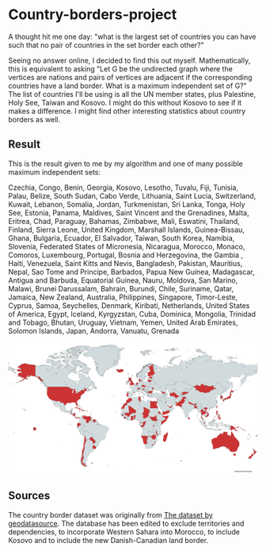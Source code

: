 # Country-borders-project

A thought hit me one day: "what is the largest set of countries you can have such that no pair of countries in the set border each other?"

Seeing no answer online, I decided to find this out myself. Mathematically, this is equivalent to asking "Let G be the undirected graph where the vertices are nations and pairs of vertices are adjacent if the corresponding countries have a land border. What is a maximum independent set of G?" The list of countries I'll be using is all the UN member states, plus Palestine, Holy See, Taiwan and Kosovo. I might do this without Kosovo to see if it makes a difference. I might find other interesting statistics about country borders as well.

## Result

This is the result given to me by my algorithm and one of many possible maximum independent sets:

Czechia, Congo, Benin, Georgia, Kosovo, Lesotho, Tuvalu, Fiji, Tunisia, Palau, Belize, South Sudan, Cabo Verde, Lithuania, Saint Lucia, Switzerland, Kuwait, Lebanon, Somalia, Jordan, Turkmenistan, Sri Lanka, Tonga, Holy See, Estonia, Panama, Maldives, Saint Vincent and the Grenadines, Malta, Eritrea, Chad, Paraguay, Bahamas, Zimbabwe, Mali, Eswatini, Thailand, Finland, Sierra Leone, United Kingdom, Marshall Islands, Guinea-Bissau, Ghana, Bulgaria, Ecuador, El Salvador, Taiwan, South Korea, Namibia, Slovenia, Federated States of Micronesia, Nicaragua, Morocco, Monaco, Comoros, Luxembourg, Portugal, Bosnia and Herzegovina, the Gambia , Haiti, Venezuela, Saint Kitts and Nevis, Bangladesh, Pakistan, Mauritius, Nepal, Sao Tome and Principe, Barbados, Papua New Guinea, Madagascar, Antigua and Barbuda, Equatorial Guinea, Nauru, Moldova, San Marino, Malawi, Brunei Darussalam, Bahrain, Burundi, Chile, Suriname, Qatar, Jamaica, New Zealand, Australia, Philippines, Singapore, Timor-Leste, Cyprus, Samoa, Seychelles, Denmark, Kiribati, Netherlands, United States of America, Egypt, Iceland, Kyrgyzstan, Cuba, Dominica, Mongolia, Trinidad and Tobago, Bhutan, Uruguay, Vietnam, Yemen, United Arab Emirates, Solomon Islands, Japan, Andorra, Vanuatu, Grenada

![A maximum independent set of countries of the world](MapChart_Map.png)

## Sources

The country border dataset was originally from [The dataset by geodatasource](https://github.com/geodatasource/country-borders).
The database has been edited to exclude territories and dependencies, to incorporate Western Sahara into Morocco, to include Kosovo and to include the new Danish-Canadian land border.
